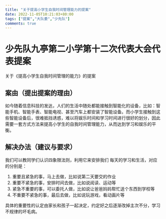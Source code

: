 ```yaml
---
title: "关于提高小学生自我时间管理能力的提案"
date: 2022-11-05T10:21:03+80:00
tags: ["提案","大队委","少先队"]
comments: true
---
```



# 少先队九亭第二小学第十二次代表大会代表提案

关于《提高小学生自我时间管理的能力》的提案

## 案由（提出提案的理由）
如今随着信息科技的发达，人们的生活中随处都能接触到智能化的设备，比如：智能手机、智能手表、智能电视、甚至汽车上都安装了智能设备。而小学生接触到这些智能设备后，很难抵挡诱惑，难以将娱乐时间和学习时间进行很好的划分，因此需要一套方式方法来提高小学生的自我时间管理能力，从而达到学习和娱乐的平衡。

## 解决办法（建议与要求）
我们可以教同学们认识四象限法则，利用它来安排我们 每天的学习和生活，对应的分别是：

1. 重要且紧急的事，马上去做，比如说第二天要交的作业
2. 重要不紧急的事，安排时间去做，比如说阅读、运动等
3. 紧急不重要的事，可以委托人做，比如说让爸爸妈妈帮忙送个东西到学校等
4. 不重要不紧急的事，最后去做，比如说玩游戏，看动画片等

具体的重要性的认定由家长和孩子一起决定，约定好之后逐渐改掉主次不分，学习不规律的坏毛病。
